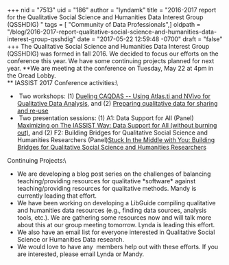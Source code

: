 +++
nid = "7513"
uid = "186"
author = "lyndamk"
title = "2016-2017 report for the Qualitative Social Science and Humanities Data Interest Group (QSSHDIG) "
tags = [ "Community of Data Professionals",]
oldpath = "/blog/2016-2017-report-qualitative-social-science-and-humanities-data-interest-group-qsshdig"
date = "2017-05-22 12:59:48 -0700"
draft = "false"
+++
The Qualitative Social Science and Humanities Data Interest Group
(QSSHDIG) was formed in fall 2016. We decided to focus our efforts on
the conference this year. We have some continuing projects planned for
next year. **We are meeting at the conference on Tuesday, May 22 at 4pm
in the Oread Lobby.\
** IASSIST 2017 Conference activities:\

-    Two workshops: (1) [Dueling CAQDAS -- Using Atlas.ti and NVivo for
    Qualitative Data
    Analysis](https://www.openconf.org/IASSIST2017/modules/request.php?module=oc_program&action=summary.php&id=29),
    and (2) [Preparing qualitative data for sharing and
    re-use](https://www.openconf.org/IASSIST2017/modules/request.php?module=oc_program&action=summary.php&id=33)
-    Two presentation sessions: (1) A1: Data Support for All (Panel)
    [Maximizing on The IASSIST Way: Data Support for All (without
    burning
    out)](https://www.openconf.org/IASSIST2017/modules/request.php?module=oc_program&action=summary.php&id=136 "view info"),
    and (2) F2: Building Bridges for Qualitative Social Science and
    Humanities Researchers (Panel)[Stuck In the Middle with You:
    Building Bridges for Qualitative Social Science and Humanities
    Researchers](https://www.openconf.org/IASSIST2017/modules/request.php?module=oc_program&action=summary.php&id=36 "view info")

Continuing Projects:\

-   We are developing a blog post series on the challenges of balancing
    teaching/providing resources for qualitative \*software\* against
    teaching/providing resources for qualitative methods. Mandy is
    currently leading that effort.
-   We have been working on developing a LibGuide compiling qualitative
    and humanities data resources (e.g., finding data sources, analysis
    tools, etc.). We are gathering some resources now and will talk more
    about this at our group meeting tomorrow. Lynda is leading this
    effort.
-   We also have an email list for everyone interested in Qualitative
    Social Science or Humanities Data research.
-   We would love to have any  members help out with these efforts. If
    you are interested, please email Lynda or Mandy.
